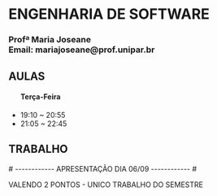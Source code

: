 <h1> ENGENHARIA DE SOFTWARE </h1>

<h3>Profª Maria Joseane<br>
Email: mariajoseane@prof.unipar.br</h3>

<h2>AULAS</h2>

<ul><h4>Terça-Feira</h4>
    <li>19:10 ~ 20:55</li>
    <li>21:05 ~ 22:45</li>
</ul>

<h2>TRABALHO</h2>
<p># ------------ APRESENTAÇÃO DIA 06/09 ------------ #</p>

<p>VALENDO 2 PONTOS - UNICO TRABALHO DO SEMESTRE</p>
